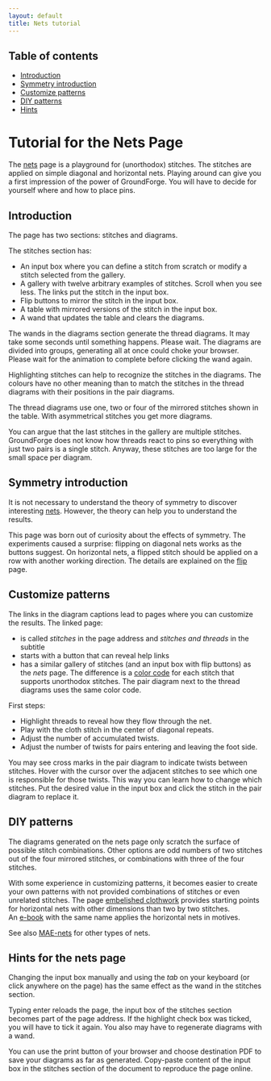 ```yaml
---
layout: default
title: Nets tutorial
---
```

Table of contents
-----------------
* [Introduction](#introduction)
* [Symmetry introduction](#symmetry-introduction)
* [Customize patterns](#customize-patterns)
* [DIY patterns](#diy-patterns)
* [Hints](#hints-for-the-nets-page)

Tutorial for the Nets Page
===========

The [nets] page is a playground for (unorthodox) stitches.
The stitches are applied on simple diagonal and horizontal nets.
Playing around can give you a first impression of the power of GroundForge.
You will have to decide for yourself where and how to place pins.

[nets]: /GroundForge/nets

Introduction
------------

The page has two sections: stitches and diagrams. 

The stitches section has:
* An input box where you can define a stitch from scratch or modify a stitch selected from the gallery.
* A gallery with twelve arbitrary examples of stitches.
  Scroll when you see less. The links put the stitch in the input box.
* Flip buttons to mirror the stitch in the input box.
* A table with mirrored versions of the stitch in the input box.
* A wand that updates the table and clears the diagrams.

The wands in the diagrams section generate the thread diagrams.
It may take some seconds until something happens. Please wait.
The diagrams are divided into groups, generating all at once could choke your browser.
Please wait for the animation to complete before clicking the wand again.

Highlighting stitches can help to recognize the stitches in the diagrams.
The colours have no other meaning than to match the stitches 
in the thread diagrams with their positions in the pair diagrams.

The thread diagrams use one, two or four of the mirrored stitches shown in the table. 
With asymmetrical stitches you get more diagrams.

You can argue that the last stitches in the gallery are multiple stitches. 
GroundForge does not know how threads react to pins so everything with just two pairs is a single stitch.
Anyway, these stitches are too large for the small space per diagram.

Symmetry introduction
---------------------

It is not necessary to understand the theory of symmetry to discover interesting [nets].
However, the theory can help you to understand the results.

This page was born out of curiosity about the effects of symmetry.
The experiments caused a surprise: flipping on diagonal nets works as the buttons suggest.
On horizontal nets, a flipped stitch should be applied on a row with another working direction.
The details are explained on the [flip](https://d-bl.github.io/GroundForge-help/clips/flip#symmetry)
page.


Customize patterns
------------------

The links in the diagram captions lead to pages where you can customize the results.
The linked page:
* is called _stitches_ in the page address and _stitches and threads_ in the subtitle
* starts with a button that can reveal help links
* has a similar gallery of stitches (and an input box with flip buttons) as the _nets_ page.
  The difference is a [color code](color-rules) for each stitch that supports unorthodox stitches.
  The pair diagram next to the thread diagrams uses the same color code.

First steps:
* Highlight threads to reveal how they flow through the net.
* Play with the cloth stitch in the center of diagonal repeats.
* Adjust the number of accumulated twists.
* Adjust the number of twists for pairs entering and leaving the foot side.

You may see cross marks in the pair diagram to indicate twists between stitches.
Hover with the cursor over the adjacent stitches to see which one is responsible for those twists. 
This way you can learn how to change which stitches.
Put the desired value in the input box and click the stitch in the pair diagram to replace it.


DIY patterns
------------

The diagrams generated on the nets page only scratch the surface of possible stitch combinations.
Other options are odd numbers of two stitches out of the four mirrored stitches,
or combinations with three of the four stitches. 

With some experience in customizing patterns, it becomes easier to create
your own patterns with not provided combinations of stitches or even unrelated stitches.
The page [embelished clothwork](https://d-bl.github.io/MAE-gf/docs/ec)
provides starting points for horizontal nets with other dimensions than two by two stitches.  
An [e-book](https://www.patreon.com/theadventurouslacemakers/shop/embellished-clothwork-ebook-by-marian-221058?source=storefront)
with the same name applies the horizontal nets in motives.

See also [MAE-nets](https://d-bl.github.io/MAE-gf/docs/nets) for other types of nets.


Hints for the nets page
-----------------------

Changing the input box manually and using the _tab_ on your keyboard (or click anywhere on the page) 
has the same effect as the wand in the stitches section.

Typing enter reloads the page, the input box of the stitches section becomes part of the page address.
If the highlight check box was ticked, you will have to tick it again. 
You also may have to regenerate diagrams with a wand.

You can use the print button of your browser and choose destination PDF to save your diagrams as far as generated.
Copy-paste content of the input box in the stitches section of the document to reproduce the page online.
